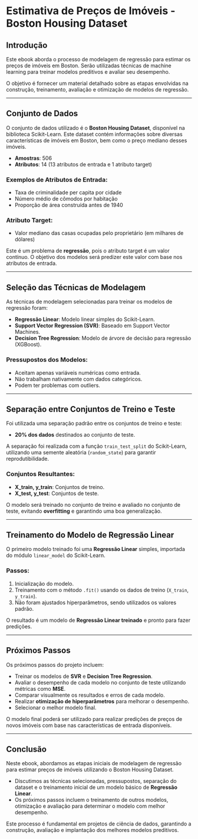 # Estimativa de Preços de Imóveis - Boston Housing Dataset

## Introdução

Este ebook aborda o processo de modelagem de regressão para estimar os preços de imóveis em Boston. Serão utilizadas técnicas de machine learning para treinar modelos preditivos e avaliar seu desempenho.

O objetivo é fornecer um material detalhado sobre as etapas envolvidas na construção, treinamento, avaliação e otimização de modelos de regressão.

---

## Conjunto de Dados

O conjunto de dados utilizado é o **Boston Housing Dataset**, disponível na biblioteca Scikit-Learn. Este dataset contém informações sobre diversas características de imóveis em Boston, bem como o preço mediano desses imóveis.

- **Amostras**: 506
- **Atributos**: 14 (13 atributos de entrada e 1 atributo target)

### Exemplos de Atributos de Entrada:
- Taxa de criminalidade per capita por cidade
- Número médio de cômodos por habitação
- Proporção de área construída antes de 1940

### Atributo Target:
- Valor mediano das casas ocupadas pelo proprietário (em milhares de dólares)

Este é um problema de **regressão**, pois o atributo target é um valor contínuo. O objetivo dos modelos será predizer este valor com base nos atributos de entrada.

---

## Seleção das Técnicas de Modelagem

As técnicas de modelagem selecionadas para treinar os modelos de regressão foram:
- **Regressão Linear**: Modelo linear simples do Scikit-Learn.
- **Support Vector Regression (SVR)**: Baseado em Support Vector Machines.
- **Decision Tree Regression**: Modelo de árvore de decisão para regressão (XGBoost).

### Pressupostos dos Modelos:
- Aceitam apenas variáveis numéricas como entrada.
- Não trabalham nativamente com dados categóricos.
- Podem ter problemas com outliers.

---

## Separação entre Conjuntos de Treino e Teste

Foi utilizada uma separação padrão entre os conjuntos de treino e teste:
- **20% dos dados** destinados ao conjunto de teste.

A separação foi realizada com a função `train_test_split` do Scikit-Learn, utilizando uma semente aleatória (`random_state`) para garantir reprodutibilidade. 

### Conjuntos Resultantes:
- **X_train, y_train**: Conjuntos de treino.
- **X_test, y_test**: Conjuntos de teste.

O modelo será treinado no conjunto de treino e avaliado no conjunto de teste, evitando **overfitting** e garantindo uma boa generalização.

---

## Treinamento do Modelo de Regressão Linear

O primeiro modelo treinado foi uma **Regressão Linear** simples, importada do módulo `linear_model` do Scikit-Learn.

### Passos:
1. Inicialização do modelo.
2. Treinamento com o método `.fit()` usando os dados de treino (`X_train`, `y_train`).
3. Não foram ajustados hiperparâmetros, sendo utilizados os valores padrão.

O resultado é um modelo de **Regressão Linear treinado** e pronto para fazer predições.

---

## Próximos Passos

Os próximos passos do projeto incluem:
- Treinar os modelos de **SVR** e **Decision Tree Regression**.
- Avaliar o desempenho de cada modelo no conjunto de teste utilizando métricas como **MSE**.
- Comparar visualmente os resultados e erros de cada modelo.
- Realizar **otimização de hiperparâmetros** para melhorar o desempenho.
- Selecionar o melhor modelo final.

O modelo final poderá ser utilizado para realizar predições de preços de novos imóveis com base nas características de entrada disponíveis.

---

## Conclusão

Neste ebook, abordamos as etapas iniciais de modelagem de regressão para estimar preços de imóveis utilizando o Boston Housing Dataset. 

- Discutimos as técnicas selecionadas, pressupostos, separação do dataset e o treinamento inicial de um modelo básico de **Regressão Linear**.
- Os próximos passos incluem o treinamento de outros modelos, otimização e avaliação para determinar o modelo com melhor desempenho.

Este processo é fundamental em projetos de ciência de dados, garantindo a construção, avaliação e implantação dos melhores modelos preditivos.
